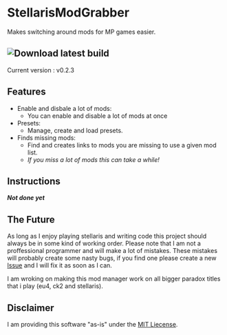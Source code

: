 # StellarisModGrabber

Makes switching around mods for MP games easier.

## ![Download latest build](https://github.com/GamingWolf/StellarisModGrabber/releases)
Current version : v0.2.3

## Features
* Enable and disbale a lot of mods:
  * You can enable and disable a lot of mods at once
* Presets:
  * Manage, create and load presets.
* Finds missing mods:
  * Find and creates links to mods you are missing to use a given mod list.
  * *If you miss a lot of mods this can take a while!*

## Instructions

***Not done yet***

## The Future
As long as I enjoy playing stellaris and writing code this project should always be in some kind of working order.
Please note that I am not a proffessional programmer and will make a lot of mistakes. These mistakes will probably create some nasty bugs, if you find one please create a new [Issue](https://github.com/GamingWolf/StellarisModGrabber/issues) and I will fix it as soon as I can.

I am wroking on making this mod manager work on all bigger paradox titles that i play (eu4, ck2 and stellaris).

## Disclaimer

I am providing this software "as-is" under the [MIT Liecense](https://github.com/GamingWolf/StellarisModGrabber/blob/master/LICENSE).
